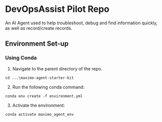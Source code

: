 # DevOpsAssist Pilot Repo 
An AI Agent used to help troubleshoot, debug and find information quickly, as well as record/create records. 

## Environment Set-up

### Using Conda

1. Navigate to the parent directory of the repo.

```
cd ...\maximo-agent-starter-kit
```

2. Run the following conda command:

```
conda env create -f environment.yml
```

3. Activate the environment:

```
conda activate maximo_agent_env
```
